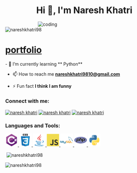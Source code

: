 
<h1 align="center">Hi 👋, I'm Naresh Khatri</h1>

<img align="right" alt="coding" width="400" src="https://cdn.dribbble.com/users/1162077/screenshots/3848914/programmer.gif">

<p align="left"> <img src="https://komarev.com/ghpvc/?username=nareshkhatri98&label=Profile%20views&color=0e75b6&style=flat" alt="nareshkhatri98" /> </p>
  <h1> <a href="https://nareshkhatri98.github.io/portfolio/">portfolio</a></h1>
- 🌱 I’m currently learning ** Python**

- 📫 How to reach me **nareshkhatri9810@gmail.com**

- ⚡ Fun fact **I think I am funny**

<h3 align="left">Connect with me:</h3>
<p align="left">
<a href="https://linkedin.com/in/nareshkhatri" target="blank"><img align="center" src="https://raw.githubusercontent.com/rahuldkjain/github-profile-readme-generator/master/src/images/icons/Social/linked-in-alt.svg" alt="naresh khatri" height="30" width="40" /></a>
<a href="https://fb.com/nareshkhatri" target="blank"><img align="center" src="https://raw.githubusercontent.com/rahuldkjain/github-profile-readme-generator/master/src/images/icons/Social/facebook.svg" alt="naresh khatri" height="30" width="40" /></a>
<a href="https://instagram.com/nareshkhatri" target="blank"><img align="center" src="https://raw.githubusercontent.com/rahuldkjain/github-profile-readme-generator/master/src/images/icons/Social/instagram.svg" alt="naresh khatri" height="30" width="40" /></a>
</p>

<h3 align="left">Languages and Tools:</h3>

<p align="left"> <a href="https://www.w3schools.com/cs/" target="_blank" rel="noreferrer"> <img src="https://raw.githubusercontent.com/devicons/devicon/master/icons/csharp/csharp-original.svg" alt="csharp" width="40" height="40"/> </a> <a href="https://www.w3schools.com/css/" target="_blank" rel="noreferrer"> <img src="https://raw.githubusercontent.com/devicons/devicon/master/icons/css3/css3-original-wordmark.svg" alt="css3" width="40" height="40"/> </a> <a href="https://www.java.com" target="_blank" rel="noreferrer"> <img src="https://raw.githubusercontent.com/devicons/devicon/master/icons/java/java-original.svg" alt="java" width="40" height="40"/> </a> <a href="https://developer.mozilla.org/en-US/docs/Web/JavaScript" target="_blank" rel="noreferrer"> <img src="https://raw.githubusercontent.com/devicons/devicon/master/icons/javascript/javascript-original.svg" alt="javascript" width="40" height="40"/> </a> <a href="https://www.mysql.com/" target="_blank" rel="noreferrer"> <img src="https://raw.githubusercontent.com/devicons/devicon/master/icons/mysql/mysql-original-wordmark.svg" alt="mysql" width="40" height="40"/> </a> <a href="https://www.php.net" target="_blank" rel="noreferrer"> <img src="https://raw.githubusercontent.com/devicons/devicon/master/icons/php/php-original.svg" alt="php" width="40" height="40"/> </a> <a href="https://www.python.org" target="_blank" rel="noreferrer"> <img src="https://raw.githubusercontent.com/devicons/devicon/master/icons/python/python-original.svg" alt="python" width="40" height="40"/> </a> </p>
</p>

<p>&nbsp;<img align="center" src="https://github-readme-stats.vercel.app/api?username=nareshkhatri98&show_icons=true&locale=en" alt="nareshkhatri98" /></p>

<p><img align="center" src="https://github-readme-streak-stats.herokuapp.com/?user=nareshkhatri98&" alt="nareshkhatri98" /></p>
